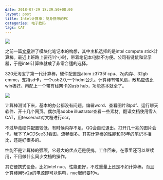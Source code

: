 ```yaml
---
date: 2018-07-29 18:39:50+08:00
layout: post
title: Intel计算棒：随身携带的PC
categories: 电子数码
tags: CAT
---
```


![](http://wx4.sinaimg.cn/large/a6938c7aly1ftmb98y57uj22bc334npe.jpg)

之前一篇[文章](https://blog.xulihang.me/diy-your-modular-laptop/)讲了模块化笔记本的构想，其中主机选择的是intel compute stick计算棒。最近上班路上要花1个小时，带着笔记本电脑不方便。公司有键鼠和显示器，于是intel计算棒就成了非常合适的选择。

320元淘宝了第一代计算棒，硬件配置是atom z3735f cpu、2g内存、32gb emmc，支持sd卡，一个usb2.0,一个hdmi公头。计算棒有带风扇，散热应该比win板好。再配上一个带有线网卡的usb hub，功能基本就全了。

![](http://wx4.sinaimg.cn/large/a6938c7aly1ftmb9atf93j23342bchdu.jpg)

计算棒测试下来，基本的办公都没有问题。编辑word、查看图片和pdf、运行聊天软件、开十几个网页。偶尔用adobe illustrator查看一些素材。翻译文档使用雪人CAT，用tesseract对文档进行ocr。

不过毕竟硬件配置较低，有时候内存不足，QQ会自动退出。打开几十兆的图片会卡。我下了ACDSee3.1看图，流畅很多。其实计算棒的性能和08年的笔记本相比，还是好很多的。

性能不是计算棒的强项，它最大的优点还是便携。工作回来，在家里还可以继续用，不用做什么同步文档的操作。

其它便携式设备，比如intel nuc，性能更好，不过重量上还是不如计算棒。而且计算棒用5v2a的电源即可以供电，nuc起码要19v。





